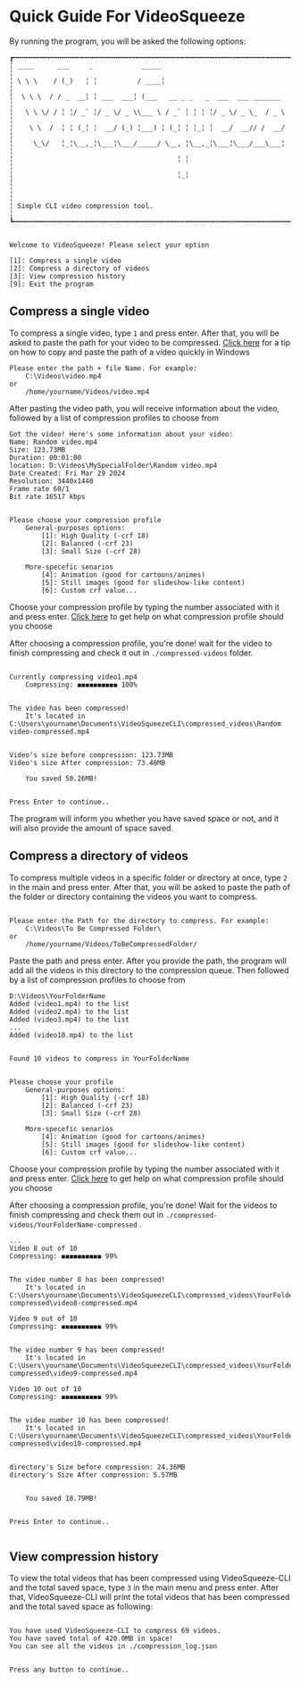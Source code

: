 # Quick Guide For VideoSqueeze 

By running the program, you will be asked the following options:

```
┏╍╍╍╍╍╍╍╍╍╍╍╍╍╍╍╍╍╍╍╍╍╍╍╍╍╍╍╍╍╍╍╍╍╍╍╍╍╍╍╍╍╍╍╍╍╍╍╍╍╍╍╍╍╍╍╍╍╍╍╍╍╍╍╍╍╍╍╍╍╍╍┑
╎ ____      ___     _            _____                                  ╎
╎ \ \ \    / (_)   ╎ ╎          / ____╎                                 ╎
╎  \ \ \  / / _  __╎ ╎ ___  ___╎ (___   __ _ _   _  ___  ___ _______    ╎
╎   \ \ \/ / ╎ ╎/ _` ╎/ _ \/ _ \\___ \ / _` ╎ ╎ ╎ ╎/ _ \/ _ \_  / _ \   ╎
╎    \ \  /  ╎ ╎ (_╎ ╎  __/ (_) ╎___) ╎ (_╎ ╎ ╎_╎ ╎  __/  __// /  __/   ╎
╎     \_\/   ╎_╎\__,_╎\___╎\___/_____/ \__, ╎\__,_╎\___╎\___/___\___╎   ╎
╎                                         ╎ ╎                           ╎
╎                                         ╎_╎                           ╎
╎                                                                       ╎
╎ Simple CLI video compression tool.                                    ╎
┗╍╍╍╍╍╍╍╍╍╍╍╍╍╍╍╍╍╍╍╍╍╍╍╍╍╍╍╍╍╍╍╍╍╍╍╍╍╍╍╍╍╍╍╍╍╍╍╍╍╍╍╍╍╍╍╍╍╍╍╍╍╍╍╍╍╍╍╍╍╍╍┛


Welcome to VideoSqueeze! Please select your option

[1]: Compress a single video
[2]: Compress a directory of videos
[3]: View compression history
[9]: Exit the program
```


## Compress a single video
To compress a single video, type `1` and press enter.
After that, you will be asked to paste the path for your video to be compressed.
[Click here](README.md#how-to-copy-a-videos-path-quickly-for-windows-users) for a tip on how to copy and paste the path of a video quickly in Windows

```
Please enter the path + file Name. For example:
    C:\Videos\video.mp4
or
    /home/yourname/Videos/video.mp4
```


After pasting the video path, you will receive information about the video, followed by a list of compression profiles to choose from
```
Got the video! Here's some information about your video:
Name: Random video.mp4
Size: 123.73MB
Duration: 00:01:00
location: D:\Videos\MySpecialFolder\Random video.mp4
Date Created: Fri Mar 29 2024
Resolution: 3440x1440
Frame rate 60/1
Bit rate 16517 kbps


Please choose your compression profile
    General-purposes options:
        [1]: High Quality (-crf 18)
        [2]: Balanced (-crf 23)
        [3]: Small Size (-crf 28)

    More-specefic senarios
        [4]: Animation (good for cartoons/animes)
        [5]: Still images (good for slideshow-like content)
        [6]: Custom crf value...
```

Choose your compression profile by typing the number associated with it and press enter. [Click here](README.md#what-compression-profile-should-i-choose) to get help on what compression profile should you choose

After choosing a compression profile, you're done! wait for the video to finish compressing and check it out in `./compressed-videos` folder.
```

Currently compressing video1.mp4
    Compressing: ◼◼◼◼◼◼◼◼◼◼ 100%


The video has been compressed!
    It's located in C:\Users\yourname\Documents\VideoSqueezeCLI\compressed_videos\Random video-compressed.mp4


Video's size before compression: 123.73MB
Video's size After compression: 73.48MB

    You saved 50.26MB!


Press Enter to continue..
```

The program will inform you whether you have saved space or not, and it will also provide the amount of space saved.


## Compress a directory of videos
To compress multiple videos in a specific folder or directory at once, type `2` in the main and press enter.
After that, you will be asked to paste the path of the folder or directory containing the videos you want to compress.

```

Please enter the Path for the directory to compress. For example:
    C:\Videos\To Be Compressed Folder\
or
    /home/yourname/Videos/ToBeCompressedFolder/

```

Paste the path and press enter.
After you provide the path, the program will add all the videos in this directory to the compression queue. Then followed by a list of compression profiles to choose from

```
D:\Videos\YourFolderName
Added (video1.mp4) to the list
Added (video2.mp4) to the list
Added (video3.mp4) to the list
...
Added (video10.mp4) to the list


Found 10 videos to compress in YourFolderName


Please choose your profile
    General-purposes options:
        [1]: High Quality (-crf 18)
        [2]: Balanced (-crf 23)
        [3]: Small Size (-crf 28)

    More-specefic senarios
        [4]: Animation (good for cartoons/animes)
        [5]: Still images (good for slideshow-like content)
        [6]: Custom crf value...
```

Choose your compression profile by typing the number associated with it and press enter. [Click here](README.md#what-compression-profile-should-i-choose) to get help on what compression profile should you choose

After choosing a compression profile, you're done! Wait for the videos to finish compressing and check them out in `./compressed-videos/YourFolderName-compressed` .

```
...
Video 8 out of 10
Compressing: ◼◼◼◼◼◼◼◼◼◼ 99%


The video number 8 has been compressed!
    It's located in C:\Users\yourname\Documents\VideoSqueezeCLI\compressed_videos\YourFolderName-compressed\video8-compressed.mp4

Video 9 out of 10
Compressing: ◼◼◼◼◼◼◼◼◼◼ 99%


The video number 9 has been compressed!
    It's located in C:\Users\yourname\Documents\VideoSqueezeCLI\compressed_videos\YourFolderName-compressed\video9-compressed.mp4

Video 10 out of 10
Compressing: ◼◼◼◼◼◼◼◼◼◼ 99%


The video number 10 has been compressed!
    It's located in C:\Users\yourname\Documents\VideoSqueezeCLI\compressed_videos\YourFolderName-compressed\video10-compressed.mp4


directory's Size before compression: 24.36MB
directory's Size After compression: 5.57MB


    You saved 18.79MB!


Press Enter to continue..


```

## View compression history
To view the total videos that has been compressed using VideoSqueeze-CLI and the total saved space, type `3` in the main menu and press enter.
After that, VideoSqueeze-CLI will print the total videos that has been compressed and the total saved space as following:
```

You have used VideoSqueeze-CLI to compress 69 videos.
You have saved total of 420.0MB in space!
You can see all the videos in ./compression_log.json


Press any button to continue..

```